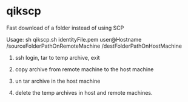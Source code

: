 qikscp
======

Fast download of a folder instead of using SCP

Usage:
sh qikscp.sh identityFile.pem user@Hostname /sourceFolderPathOnRemoteMachine /destFolderPathOnHostMachine

1. ssh login, tar to temp archive, exit

2. copy archive from remote machine to the host machine

3. un tar archive in the host machine

4. delete the temp archives in host and remote machines.

